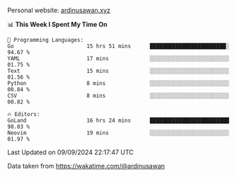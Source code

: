 Personal website: [ardinusawan.xyz](https://ardinusawan.xyz)

<!--START_SECTION:waka-->
📊 **This Week I Spent My Time On** 

```text
💬 Programming Languages: 
Go                       15 hrs 51 mins      ████████████████████████░   94.67 % 
YAML                     17 mins             ░░░░░░░░░░░░░░░░░░░░░░░░░   01.75 % 
Text                     15 mins             ░░░░░░░░░░░░░░░░░░░░░░░░░   01.56 % 
Python                   8 mins              ░░░░░░░░░░░░░░░░░░░░░░░░░   00.84 % 
CSV                      8 mins              ░░░░░░░░░░░░░░░░░░░░░░░░░   00.82 % 

🔥 Editors: 
GoLand                   16 hrs 24 mins      █████████████████████████   98.03 % 
Neovim                   19 mins             ░░░░░░░░░░░░░░░░░░░░░░░░░   01.97 % 
```


 Last Updated on 09/09/2024 22:17:47 UTC
<!--END_SECTION:waka-->
Data taken from https://wakatime.com/@ardinusawan
